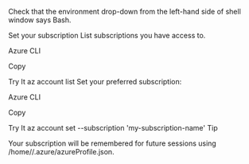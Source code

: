 Check that the environment drop-down from the left-hand side of shell window says Bash.


Set your subscription
List subscriptions you have access to.

Azure CLI

Copy

Try It
az account list
Set your preferred subscription:

Azure CLI

Copy

Try It
az account set --subscription 'my-subscription-name'
 Tip

Your subscription will be remembered for future sessions using /home/<user>/.azure/azureProfile.json.